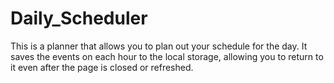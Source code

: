 # Daily_Scheduler

This is a planner that allows you to plan out your schedule for the day. It saves the events on each hour to the local storage, allowing you to return to it even after the page is closed or refreshed.